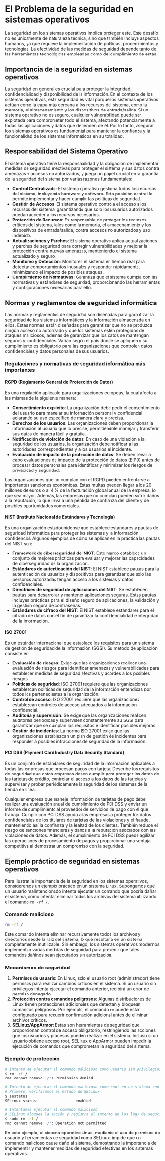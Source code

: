 # El Problema de la seguridad en sistemas operativos
La seguridad en los sistemas operativos implica proteger este. Este desafío no es únicamente de naturaleza técnica, sino que también incluye aspectos humanos, ya que requiere la implementación de políticas, procedimientos y tecnologías. La efectividad de las medidas de seguridad depende tanto de las herramientas tecnológicas empleadas como del cumplimiento de estas.

## Importancia de la seguridad en sistemas operativos
La seguridad en general es crucial para proteger la integridad, confidencialidad y disponibilidad de la información. En el contexto de los sistemas operativos, esta seguridad es vital porque los sistemas operativos actúan como la capa más cercana a los recursos del sistema, como la memoria, el almacenamiento y los dispositivos de entrada/salida. Si un sistema operativo no es seguro, cualquier vulnerabilidad puede ser explotada para comprometer todo el sistema, afectando potencialmente a todas las aplicaciones y datos que dependen de él. Por lo tanto, asegurar los sistemas operativos es fundamental para mantener la confianza y la funcionalidad de los sistemas informáticos en su totalidad.

## Responsabilidad del Sistema Operativo
El sistema operativo tiene la responsabilidad y la obligación de implementar medidas de seguridad efectivas para proteger el sistema y sus datos contra amenazas y accesos no autorizados, y juega un papel crucial en la garantía de la seguridad del sistema por varias razones fundamentales:

- **Control Centralizado**: El sistema operativo gestiona todos los recursos del sistema, incluyendo hardware y software. Esta posición central le permite implementar y hacer cumplir las políticas de seguridad.
- **Gestión de Accesos**: El sistema operativo controla el acceso a los recursos del sistema, garantizando que solo los usuarios autorizados puedan acceder a los recursos necesarios.
- **Protección de Recursos**: Es responsable de proteger los recursos críticos del sistema, tales como la memoria, el almacenamiento y los dispositivos de entrada/salida, contra accesos no autorizados y uso indebido.
- **Actualizaciones y Parches**: El sistema operativo aplica actualizaciones y parches de seguridad para corregir vulnerabilidades y mejorar la protección contra nuevas amenazas, manteniendo el sistema actualizado y seguro.
- **Monitoreo y Detección**: Monitorea el sistema en tiempo real para detectar comportamientos inusuales y responder rápidamente, minimizando el impacto de posibles ataques.
- **Cumplimiento de Normativas**: Garantiza que el sistema cumpla con las normativas y estándares de seguridad, proporcionando las herramientas y configuraciones necesarias para ello.

## Normas y reglamentos de seguridad informática
Las normas y reglamentos de seguridad son diseñadas para garantizar la seguridad de los sistemas informáticos y la información almacenada en ellos. Estas normas están diseñadas para garantizar que no se produzca ningún acceso no autorizado y que los sistemas estén protegidos de ataques maliciosos, además de garantizar que los datos se mantengan seguros y confidenciales. Varían según el país donde se apliquen y su cumplimiento es obligatorio para las organizaciones que controlen datos confidenciales y datos personales de sus usuarios.

### Regulaciones y normativas de seguridad informática más importantes

#### RGPD (Reglamento General de Protección de Datos)
Es una regulación aplicable para organizaciones europeas, la cual afecta a las mismas de la siguiente manera:
- **Consentimiento explícito**: La organización debe pedir el consentimiento del usuario para manejar su información personal y confidencial, aclarando su uso específico de manera clara y precisa.
- **Derechos de los usuarios**: Las organizaciones deben proporcionar la información al usuario que lo precise, permitiéndole manejar y transferir sus datos de manera fácil y gratuita.
- **Notificación de violación de datos**: En caso de una violación a la seguridad de los usuarios, la organización debe notificar a las autoridades correspondientes y a los usuarios el incidente.
- **Evaluación de impacto de la protección de datos**: Se deben llevar a cabo evaluaciones de impacto de la protección de datos (EIPD) antes de procesar datos personales para identificar y minimizar los riesgos de privacidad y seguridad.

Las organizaciones que no cumplan con el RGPD pueden enfrentarse a importantes sanciones económicas. Estas multas pueden llegar a los 20 millones de euros o al 4 % de la facturación global anual de la empresa, lo que sea mayor. Además, las empresas que no cumplan pueden sufrir daños a la reputación, lo que lleva a una pérdida de confianza del cliente y de posibles oportunidades comerciales.

#### NIST (Instituto Nacional de Estándares y Tecnología)
Es una organización estadounidense que establece estándares y pautas de seguridad informática para proteger los sistemas y la información confidencial. Algunos ejemplos de cómo se aplican en la práctica las pautas del NIST son:
- **Framework de ciberseguridad del NIST**: Este marco establece un conjunto de mejores prácticas para evaluar y mejorar las capacidades de ciberseguridad de la organización.
- **Estándares de autenticación del NIST**: El NIST establece pautas para la autenticación de usuarios y dispositivos para garantizar que solo las personas autorizadas tengan acceso a los sistemas y datos confidenciales.
- **Directrices de seguridad de aplicaciones del NIST**: Se establecen pautas para desarrollar y mantener aplicaciones seguras. Estas pautas incluyen prácticas para el diseño seguro de aplicaciones, la validación y la gestión segura de contraseñas.
- **Estándares de cifrado del NIST**: El NIST establece estándares para el cifrado de datos con el fin de garantizar la confidencialidad e integridad de la información.

#### ISO 27001
Es un estándar internacional que establece los requisitos para un sistema de gestión de seguridad de la información (SGSI). Su método de aplicación consiste en:
- **Evaluación de riesgos**: Exige que las organizaciones realicen una evaluación de riesgos para identificar amenazas y vulnerabilidades para establecer medidas de seguridad efectivas y acordes a los posibles riesgos.
- **Políticas de seguridad**: ISO 27001 requiere que las organizaciones establezcan políticas de seguridad de la información entendidas por todos los pertenecientes a la organización.
- **Control de acceso**: ISO 27001 requiere que las organizaciones establezcan controles de acceso adecuados a la información confidencial.
- **Auditoría y supervisión**: Se exige que las organizaciones realicen auditorías periódicas y supervisen constantemente su SGSI para garantizar que se cumplan los requisitos e identificar posibles mejoras.
- **Gestión de incidentes**: La norma ISO 27001 exige que las organizaciones establezcan un plan de gestión de incidentes para responder a posibles infracciones de seguridad de la información.

#### PCI DSS (Payment Card Industry Data Security Standard)
Es un conjunto de estándares de seguridad de la información aplicables a todas las empresas que procesan pagos con tarjeta. Describe los requisitos de seguridad que estas empresas deben cumplir para proteger los datos de las tarjetas de crédito, controlar el acceso a los datos de las tarjetas y supervisar y probar periódicamente la seguridad de los sistemas de la tienda en línea.

Cualquier empresa que maneje información de tarjetas de pago debe realizar una evaluación anual de cumplimiento de PCI DSS y enviar un informe de cumplimiento al proveedor de servicios de pago con el que trabaja. Cumplir con PCI DSS ayuda a las empresas a proteger los datos confidenciales de los titulares de tarjetas de las violaciones y el fraude, manteniendo así la confianza y la lealtad de los clientes. También reduce el riesgo de sanciones financieras y daños a la reputación asociados con las violaciones de datos. Además, el cumplimiento de PCI DSS puede agilizar las operaciones de procesamiento de pagos y proporcionar una ventaja competitiva al demostrar un compromiso con la seguridad.

## Ejemplo práctico de seguridad en sistemas operativos

Para ilustrar la importancia de la seguridad en los sistemas operativos, consideremos un ejemplo práctico en un sistema Linux. Supongamos que un usuario malintencionado intenta ejecutar un comando que podría dañar el sistema, como intentar eliminar todos los archivos del sistema utilizando el comando `rm -rf /`.

### Comando malicioso
```bash
rm -rf /
```

Este comando intenta eliminar recursivamente todos los archivos y directorios desde la raíz del sistema, lo que resultaría en un sistema completamente inutilizable. Sin embargo, los sistemas operativos modernos implementan varias medidas de seguridad para prevenir que tales comandos dañinos sean ejecutados sin autorización.

### Mecanismos de seguridad
1. **Permisos de usuario**: En Linux, solo el usuario root (administrador) tiene permisos para realizar cambios críticos en el sistema. Si un usuario sin privilegios intenta ejecutar el comando anterior, recibirá un error de permiso denegado.
2. **Protección contra comandos peligrosos**: Algunas distribuciones de Linux tienen protecciones adicionales que detectan y bloquean comandos peligrosos. Por ejemplo, el comando `rm` puede estar configurado para requerir confirmación adicional antes de eliminar archivos críticos.
3. **SELinux/AppArmor**: Estas son herramientas de seguridad que proporcionan control de acceso obligatorio, restringiendo las acciones que los usuarios y procesos pueden realizar en el sistema. Incluso si un usuario obtiene acceso root, SELinux o AppArmor pueden impedir la ejecución de comandos que comprometan la seguridad del sistema.

### Ejemplo de protección
```bash
# Intento de ejecutar el comando malicioso como usuario sin privilegios
$ rm -rf /
rm: cannot remove '/': Permission denied

# Intento de ejecutar el comando malicioso como root en un sistema con SELinux habilitado
# Primero, verificamos el estado de SELinux
$ sestatus
SELinux status:                 enabled

# Intentamos ejecutar el comando malicioso
# SELinux bloquea la acción y registra el intento en los logs de seguridad
$ sudo rm -rf /
rm: cannot remove '/': Operation not permitted
```

En este ejemplo, el sistema operativo Linux, mediante el uso de permisos de usuario y herramientas de seguridad como SELinux, impide que un comando malicioso cause daño al sistema, demostrando la importancia de implementar y mantener medidas de seguridad efectivas en los sistemas operativos.